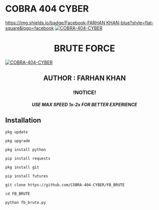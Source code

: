 #  COBRA 404 CYBER
[https://img.shields.io/badge/Facebook-FARHAN KHAN-blue?style=flat-square&logo=facebook](https://www.facebook.com/virtua.jhonny.sins?mibextid=ZbWKwL)
<a href="#"><img title="COBRA-404-CYBER" src="https://k.top4top.io/p_2596pji1e0.jpg"></a>

<h1 align="center"> BRUTE FORCE</h1>

<a href="#"><img title="COBRA-404-CYBER" src="https://a.top4top.io/p_25962dtof0.jpg"></a>

<h2 align="center"> AUTHOR : FARHAN KHAN</h2>

<h3 align="center">!NOTICE!</h3>

<h5 align="center"> USE MAX SPEED 1x-2x FOR BETTER EXPERIENCE </h5>


## <b>Installation</b>

```
pkg update

pkg upgrade

pkg install python

pip install requests

pkg install git

pip install futures

git clone https://github.com/COBRA-404-CYBER/FB_BRUTE

cd FB_BRUTE

python fb_brute.py

```
